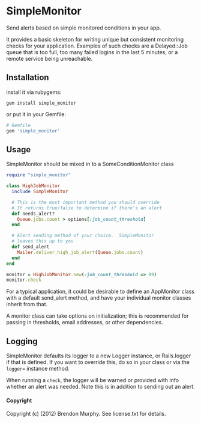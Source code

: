 SimpleMonitor
=============

Send alerts based on simple monitored conditions in your app.

It provides a basic skeleton for writing unique but consistent
monitoring checks for your application.  Examples of such checks
are a Delayed::Job queue that is too full, too many failed logins
in the last 5 minutes, or a remote service being unreachable.

Installation
------------

install it via rubygems:

```
gem install simple_monitor
```

or put it in your Gemfile:

```ruby
# Gemfile
gem 'simple_monitor'
```

Usage
-----

SimpleMonitor should be mixed in to a SomeConditionMonitor class

```ruby
require "simple_monitor"

class HighJobMonitor
  include SimpleMonitor

  # This is the most important method you should override
  # It returns true/false to determine if there's an alert
  def needs_alert?
    Queue.jobs.count > options[:job_count_threshold]
  end

  # Alert sending method of your choice.  SimpleMonitor
  # leaves this up to you
  def send_alert
    Mailer.deliver_high_job_alert(Queue.jobs.count)
  end
end

monitor = HighJobMonitor.new(:job_count_threshold => 99)
monitor.check
```

For a typical application, it could be desirable to define an
AppMonitor class with a default send_alert method, and have your
individual monitor classes inherit from that.

A monitor class can take options on initialization; this is recommended
for passing in thresholds, email addresses, or other dependencies.

Logging
-------

SimpleMonitor defaults its logger to a new Logger instance, or
Rails.logger if that is defined.  If you want to override this,
do so in your class or via the `logger=` instance method.

When running a `check`, the logger will be warned or provided
with info whether an alert was needed.  Note this is in addition
to sending out an alert.

#### Copyright

Copyright (c) (2012) Brendon Murphy. See license.txt for details.


